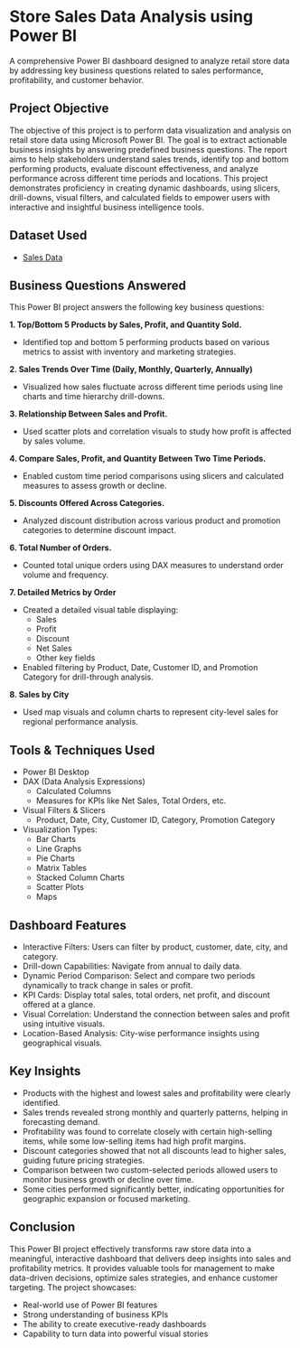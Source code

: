 # Store Sales Data Analysis using Power BI
A comprehensive Power BI dashboard designed to analyze retail store data by addressing key business questions related to sales performance, profitability, and customer behavior.

## Project Objective
The objective of this project is to perform data visualization and analysis on retail store data using Microsoft Power BI. The goal is to extract actionable business insights by answering predefined business questions. The report aims to help stakeholders understand sales trends, identify top and bottom performing products, evaluate discount effectiveness, and analyze performance across different time periods and locations.
This project demonstrates proficiency in creating dynamic dashboards, using slicers, drill-downs, visual filters, and calculated fields to empower users with interactive and insightful business intelligence tools.

## Dataset Used 
- <a href = "https://github.com/alina-khan-1/Power-BI_Sales_Project/blob/main/Store%2BData.xlsx">Sales Data</a>

## Business Questions Answered
This Power BI project answers the following key business questions:

**1. Top/Bottom 5 Products by Sales, Profit, and Quantity Sold.**
 - Identified top and bottom 5 performing products based on various metrics to assist with inventory and marketing strategies.

**2. Sales Trends Over Time (Daily, Monthly, Quarterly, Annually)**
 - Visualized how sales fluctuate across different time periods using line charts and time hierarchy drill-downs.

**3. Relationship Between Sales and Profit.**
 - Used scatter plots and correlation visuals to study how profit is affected by sales volume.

**4. Compare Sales, Profit, and Quantity Between Two Time Periods.**
 - Enabled custom time period comparisons using slicers and calculated measures to assess growth or decline.

**5. Discounts Offered Across Categories.**
 - Analyzed discount distribution across various product and promotion categories to determine discount impact.

**6. Total Number of Orders.**
 - Counted total unique orders using DAX measures to understand order volume and frequency.

**7. Detailed Metrics by Order**
 - Created a detailed visual table displaying:
   - Sales
   - Profit
   - Discount
   - Net Sales
   - Other key fields
 - Enabled filtering by Product, Date, Customer ID, and Promotion Category for drill-through analysis.

**8. Sales by City**
 - Used map visuals and column charts to represent city-level sales for regional performance analysis.

## Tools & Techniques Used
 - Power BI Desktop
 - DAX (Data Analysis Expressions)
   - Calculated Columns
   - Measures for KPIs like Net Sales, Total Orders, etc.
 - Visual Filters & Slicers
   - Product, Date, City, Customer ID, Category, Promotion Category
 - Visualization Types:
   - Bar Charts
   - Line Graphs
   - Pie Charts
   - Matrix Tables
   - Stacked Column Charts
   - Scatter Plots
   - Maps

## Dashboard Features
 - Interactive Filters: Users can filter by product, customer, date, city, and category.
 - Drill-down Capabilities: Navigate from annual to daily data.
 - Dynamic Period Comparison: Select and compare two periods dynamically to track change in sales or profit.
 - KPI Cards: Display total sales, total orders, net profit, and discount offered at a glance.
 - Visual Correlation: Understand the connection between sales and profit using intuitive visuals.
 - Location-Based Analysis: City-wise performance insights using geographical visuals.

## Key Insights
 - Products with the highest and lowest sales and profitability were clearly identified.
 - Sales trends revealed strong monthly and quarterly patterns, helping in forecasting demand.
 - Profitability was found to correlate closely with certain high-selling items, while some low-selling items had high profit margins.
 - Discount categories showed that not all discounts lead to higher sales, guiding future pricing strategies.
 - Comparison between two custom-selected periods allowed users to monitor business growth or decline over time.
 - Some cities performed significantly better, indicating opportunities for geographic expansion or focused marketing.

## Conclusion
This Power BI project effectively transforms raw store data into a meaningful, interactive dashboard that delivers deep insights into sales and profitability metrics. It provides valuable tools for management to make data-driven decisions, optimize sales strategies, and enhance customer targeting.
The project showcases:
 - Real-world use of Power BI features
 - Strong understanding of business KPIs
 - The ability to create executive-ready dashboards
 - Capability to turn data into powerful visual stories

